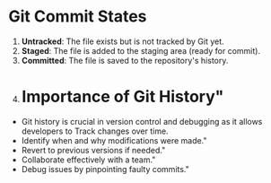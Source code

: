 # Git Commit States
1. **Untracked**: The file exists but is not tracked by Git yet.
2. **Staged**: The file is added to the staging area (ready for commit).
3. **Committed**: The file is saved to the repository's history.
4. # Importance of Git History" 
- Git history is crucial in version control and debugging as it allows developers to Track changes over time.
- Identify when and why modifications were made."
- Revert to previous versions if needed." 
- Collaborate effectively with a team." 
- Debug issues by pinpointing faulty commits."
